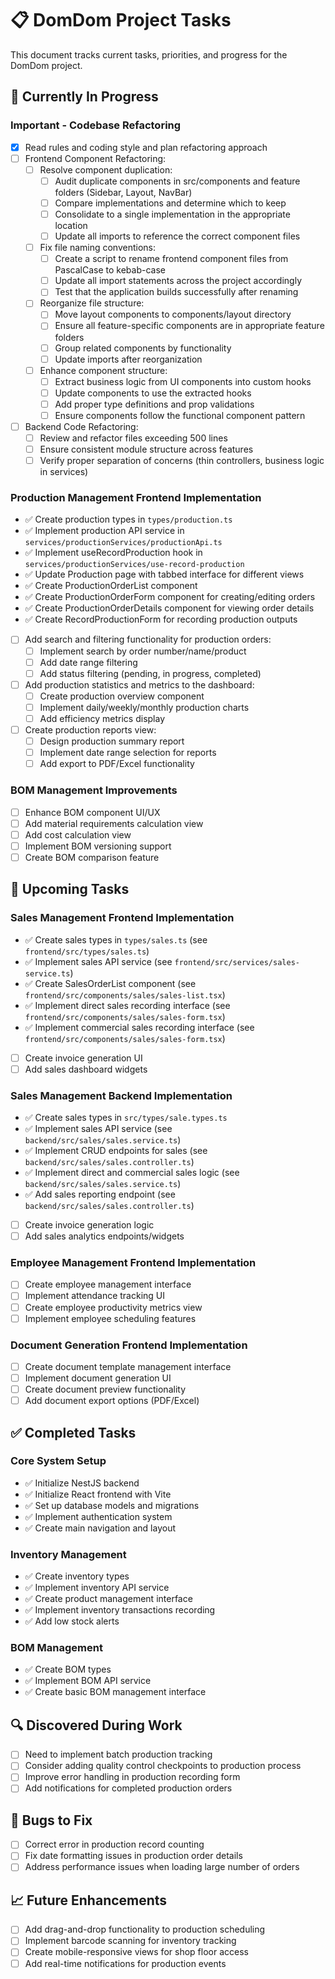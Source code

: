 # 📋 DomDom Project Tasks

This document tracks current tasks, priorities, and progress for the DomDom project.

## 🔄 Currently In Progress

### Important - Codebase Refactoring

- [x] Read rules and coding style and plan refactoring approach
- [ ] Frontend Component Refactoring:
  - [ ] Resolve component duplication:
    - [ ] Audit duplicate components in src/components and feature folders (Sidebar, Layout, NavBar)
    - [ ] Compare implementations and determine which to keep
    - [ ] Consolidate to a single implementation in the appropriate location
    - [ ] Update all imports to reference the correct component files
  - [ ] Fix file naming conventions:
    - [ ] Create a script to rename frontend component files from PascalCase to kebab-case
    - [ ] Update all import statements across the project accordingly
    - [ ] Test that the application builds successfully after renaming
  - [ ] Reorganize file structure:
    - [ ] Move layout components to components/layout directory
    - [ ] Ensure all feature-specific components are in appropriate feature folders
    - [ ] Group related components by functionality
    - [ ] Update imports after reorganization
  - [ ] Enhance component structure:
    - [ ] Extract business logic from UI components into custom hooks
    - [ ] Update components to use the extracted hooks
    - [ ] Add proper type definitions and prop validations
    - [ ] Ensure components follow the functional component pattern
- [ ] Backend Code Refactoring:
  - [ ] Review and refactor files exceeding 500 lines
  - [ ] Ensure consistent module structure across features
  - [ ] Verify proper separation of concerns (thin controllers, business logic in services)

### Production Management Frontend Implementation

- ✅ Create production types in `types/production.ts`
- ✅ Implement production API service in `services/productionServices/productionApi.ts`
- ✅ Implement useRecordProduction hook in `services/productionServices/use-record-production`
- ✅ Update Production page with tabbed interface for different views
- ✅ Create ProductionOrderList component
- ✅ Create ProductionOrderForm component for creating/editing orders
- ✅ Create ProductionOrderDetails component for viewing order details
- ✅ Create RecordProductionForm for recording production outputs
- [ ] Add search and filtering functionality for production orders:
  - [ ] Implement search by order number/name/product
  - [ ] Add date range filtering
  - [ ] Add status filtering (pending, in progress, completed)
- [ ] Add production statistics and metrics to the dashboard:
  - [ ] Create production overview component
  - [ ] Implement daily/weekly/monthly production charts
  - [ ] Add efficiency metrics display
- [ ] Create production reports view:
  - [ ] Design production summary report
  - [ ] Implement date range selection for reports
  - [ ] Add export to PDF/Excel functionality

### BOM Management Improvements

- [ ] Enhance BOM component UI/UX
- [ ] Add material requirements calculation view
- [ ] Add cost calculation view
- [ ] Implement BOM versioning support
- [ ] Create BOM comparison feature

## 📅 Upcoming Tasks

### Sales Management Frontend Implementation

- ✅ Create sales types in `types/sales.ts` (see `frontend/src/types/sales.ts`)
- ✅ Implement sales API service (see `frontend/src/services/sales-service.ts`)
- ✅ Create SalesOrderList component (see `frontend/src/components/sales/sales-list.tsx`)
- ✅ Implement direct sales recording interface (see `frontend/src/components/sales/sales-form.tsx`)
- ✅ Implement commercial sales recording interface (see `frontend/src/components/sales/sales-form.tsx`)
- [ ] Create invoice generation UI
- [ ] Add sales dashboard widgets

### Sales Management Backend Implementation

- ✅ Create sales types in `src/types/sale.types.ts`
- ✅ Implement sales API service (see `backend/src/sales/sales.service.ts`)
- ✅ Implement CRUD endpoints for sales (see `backend/src/sales/sales.controller.ts`)
- ✅ Implement direct and commercial sales logic (see `backend/src/sales/sales.service.ts`)
- ✅ Add sales reporting endpoint (see `backend/src/sales/sales.controller.ts`)
- [ ] Create invoice generation logic
- [ ] Add sales analytics endpoints/widgets

### Employee Management Frontend Implementation

- [ ] Create employee management interface
- [ ] Implement attendance tracking UI
- [ ] Create employee productivity metrics view
- [ ] Implement employee scheduling features

### Document Generation Frontend Implementation

- [ ] Create document template management interface
- [ ] Implement document generation UI
- [ ] Create document preview functionality
- [ ] Add document export options (PDF/Excel)

## ✅ Completed Tasks

### Core System Setup

- ✅ Initialize NestJS backend
- ✅ Initialize React frontend with Vite
- ✅ Set up database models and migrations
- ✅ Implement authentication system
- ✅ Create main navigation and layout

### Inventory Management

- ✅ Create inventory types
- ✅ Implement inventory API service
- ✅ Create product management interface
- ✅ Implement inventory transactions recording
- ✅ Add low stock alerts

### BOM Management

- ✅ Create BOM types
- ✅ Implement BOM API service
- ✅ Create basic BOM management interface

## 🔍 Discovered During Work

- [ ] Need to implement batch production tracking
- [ ] Consider adding quality control checkpoints to production process
- [ ] Improve error handling in production recording form
- [ ] Add notifications for completed production orders

## 🐛 Bugs to Fix

- [ ] Correct error in production record counting
- [ ] Fix date formatting issues in production order details
- [ ] Address performance issues when loading large number of orders

## 📈 Future Enhancements

- [ ] Add drag-and-drop functionality to production scheduling
- [ ] Implement barcode scanning for inventory tracking
- [ ] Create mobile-responsive views for shop floor access
- [ ] Add real-time notifications for production events
